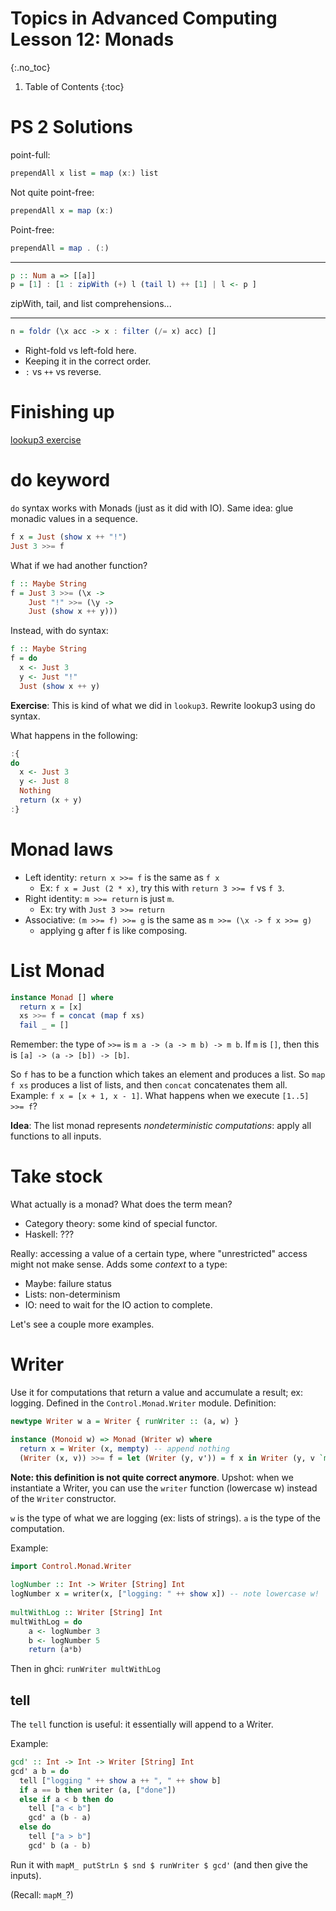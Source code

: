 # Topics in Advanced Computing Lesson 12: Monads
{:.no_toc}

1. Table of Contents
{:toc}

# PS 2 Solutions

point-full:

```haskell
prependAll x list = map (x:) list
```

Not quite point-free:

```haskell
prependAll x = map (x:)
```

Point-free:

```haskell
prependAll = map . (:)
```

---

```haskell
p :: Num a => [[a]]
p = [1] : [1 : zipWith (+) l (tail l) ++ [1] | l <- p ]
```

zipWith, tail, and list comprehensions...

---

```haskell
n = foldr (\x acc -> x : filter (/= x) acc) []
```

* Right-fold vs left-fold here.
* Keeping it in the correct order.
* `:` vs `++` vs reverse.

# Finishing up

[lookup3 exercise](lesson11.html#monads)

# do keyword

`do` syntax works with Monads (just as it did with IO). Same idea: glue monadic values in a sequence.

```haskell
f x = Just (show x ++ "!")
Just 3 >>= f
```

What if we had another function?

```haskell
f :: Maybe String
f = Just 3 >>= (\x ->
    Just "!" >>= (\y ->
    Just (show x ++ y)))
```

Instead, with do syntax:

```haskell
f :: Maybe String
f = do
  x <- Just 3
  y <- Just "!"
  Just (show x ++ y)
```

**Exercise**: This is kind of what we did in `lookup3`. Rewrite lookup3 using do syntax.

What happens in the following:

```haskell
:{
do
  x <- Just 3
  y <- Just 8
  Nothing
  return (x + y)
:}
```

# Monad laws

* Left identity: `return x >>= f` is the same as `f x`
  * Ex: `f x = Just (2 * x)`, try this with `return 3 >>= f` vs `f 3`.
* Right identity: `m >>= return` is just `m`.
  * Ex: try with `Just 3 >>= return`
* Associative: `(m >>= f) >>= g` is the same as `m >>= (\x -> f x >>= g)`
  * applying g after f is like composing.

# List Monad

```haskell
instance Monad [] where
  return x = [x]
  xs >>= f = concat (map f xs)
  fail _ = []
```

Remember: the type of `>>=` is `m a -> (a -> m b) -> m b`. If `m` is `[]`, then this is `[a] -> (a -> [b]) -> [b]`.

So `f` has to be a function which takes an element and produces a list. So `map f xs` produces a list of lists, and then `concat` concatenates them all. Example: `f x = [x + 1, x - 1]`. What happens when we execute `[1..5] >>= f`?

**Idea**: The list monad represents *nondeterministic computations*: apply all functions to all inputs.

# Take stock

What actually is a monad? What does the term mean?

* Category theory: some kind of special functor.
* Haskell: ???

Really: accessing a value of a certain type, where "unrestricted" access might not make sense. Adds some *context* to a type:

* Maybe: failure status
* Lists: non-determinism
* IO: need to wait for the IO action to complete.

Let's see a couple more examples.

# Writer

Use it for computations that return a value and accumulate a result; ex: logging. Defined in the `Control.Monad.Writer` module. Definition:

```haskell
newtype Writer w a = Writer { runWriter :: (a, w) }

instance (Monoid w) => Monad (Writer w) where
  return x = Writer (x, mempty) -- append nothing
  (Writer (x, v)) >>= f = let (Writer (y, v')) = f x in Writer (y, v `mappend` v') -- append to log
```

**Note: this definition is not quite correct anymore**. Upshot: when we instantiate a Writer, you can use the `writer` function (lowercase w) instead of the `Writer` constructor. 

`w` is the type of what we are logging (ex: lists of strings). `a` is the type of the computation.

Example:

```haskell
import Control.Monad.Writer  
  
logNumber :: Int -> Writer [String] Int  
logNumber x = writer(x, ["logging: " ++ show x]) -- note lowercase w!
  
multWithLog :: Writer [String] Int  
multWithLog = do  
    a <- logNumber 3  
    b <- logNumber 5  
    return (a*b)  
```

Then in ghci: `runWriter multWithLog`

## tell

The `tell` function is useful: it essentially will append to a Writer.

Example:

```haskell
gcd' :: Int -> Int -> Writer [String] Int
gcd' a b = do
  tell ["logging " ++ show a ++ ", " ++ show b]
  if a == b then writer (a, ["done"])
  else if a < b then do
    tell ["a < b"]
    gcd' a (b - a)
  else do
    tell ["a > b"]
    gcd' b (a - b)
```

Run it with `mapM_ putStrLn $ snd $ runWriter $ gcd'` (and then give the inputs).

(Recall: `mapM_`?)


